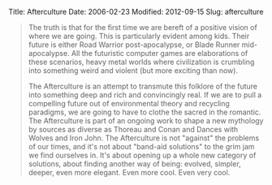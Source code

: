 Title: Afterculture
Date: 2006-02-23
Modified: 2012-09-15
Slug: afterculture

<blockquote>The truth is that for the first time we are bereft of a positive vision of where we are going. This is particularly evident among kids. Their future is either Road Warrior post-apocalypse, or Blade Runner mid-apocalypse. All the futuristic computer games are elaborations of these scenarios, heavy metal worlds where civilization is crumbling into something weird and violent (but more exciting than now).

The <span class="removed_link">Afterculture</span> is an attempt to transmute this folklore of the future into something deep and rich and convincingly real. If we are to pull a compelling future out of environmental theory and recycling paradigms, we are going to have to clothe the sacred in the romantic. The Afterculture is part of an ongoing work to shape a new mythology by sources as diverse as Thoreau and Conan and Dances with Wolves and Iron John. The Afterculture is not "against" the problems of our times, and it's not about "band-aid solutions" to the grim jam we find ourselves in. It's about opening up a whole new category of solutions, about finding another way of being: evolved, simpler, deeper, even more elegant. Even more cool. <span class="removed_link">Even very cool</span>.</blockquote>

